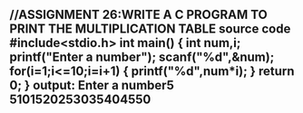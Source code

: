 //ASSIGNMENT 26:WRITE A C PROGRAM TO PRINT THE MULTIPLICATION TABLE
source code
#include<stdio.h>
int main()
{
	int num,i;
	printf("Enter a number");
	scanf("%d",&num);
	for(i=1;i<=10;i=i+1)
	{
		printf("%d",num*i);
	}
	return 0;
}
output:
Enter a number5
5101520253035404550
--------------------------------


